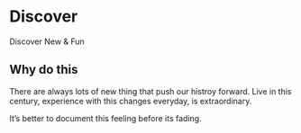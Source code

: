 # Discover
Discover New & Fun

## Why do this
There are always lots of new thing that push our histroy forward. Live in this century, experience with this changes everyday, is extraordinary.

It’s better to document this feeling before its fading.